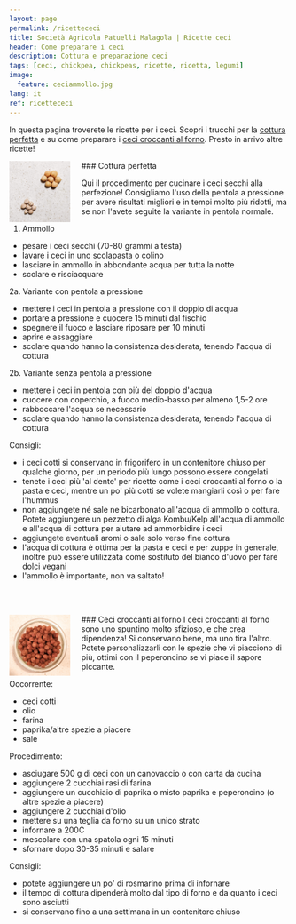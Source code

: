 ```yaml
---
layout: page
permalink: /ricettececi
title: Società Agricola Patuelli Malagola | Ricette ceci
header: Come preparare i ceci
description: Cottura e preparazione ceci
tags: [ceci, chickpea, chickpeas, ricette, ricetta, legumi]
image:
  feature: ceciammollo.jpg
lang: it
ref: ricettececi
---
```


In questa pagina troverete le ricette per i ceci. Scopri i trucchi per la <a href="#cottura">cottura perfetta</a> e su come preparare i <a href="#cecicroccanti">ceci croccanti al forno</a>. Presto in arrivo altre ricette!

<div id="cottura"></div>
### Cottura perfetta     
<img src="/images/cotturaceci.jpg" style="width:110px;height:110px;margin:0px 20px 0px 0px" align="left"> 

Qui il procedimento per cucinare i ceci secchi alla perfezione! Consigliamo l'uso della pentola a pressione per avere risultati migliori e in tempi molto più ridotti, ma se non l'avete seguite la variante in pentola normale.      

1. Ammollo   
- pesare i ceci secchi (70-80 grammi a testa)   
- lavare i ceci in uno scolapasta o colino    
- lasciare in ammollo in abbondante acqua per tutta la notte    
- scolare e risciacquare    

2a. Variante con pentola a pressione   
- mettere i ceci in pentola a pressione con il doppio di acqua      
- portare a pressione e cuocere 15 minuti dal fischio    
- spegnere il fuoco e lasciare riposare per 10 minuti   
- aprire e assaggiare    
- scolare quando hanno la consistenza desiderata, tenendo l'acqua di cottura      

2b. Variante senza pentola a pressione
- mettere i ceci in pentola con più del doppio d'acqua   
- cuocere con coperchio, a fuoco medio-basso per almeno 1,5-2 ore    
- rabboccare l'acqua se necessario    
- scolare quando hanno la consistenza desiderata, tenendo l'acqua di cottura    

Consigli:
- i ceci cotti si conservano in frigorifero in un contenitore chiuso per qualche giorno, per un periodo più lungo possono essere congelati    
- tenete i ceci più 'al dente' per ricette come i ceci croccanti al forno o la pasta e ceci, mentre un po' più cotti se volete mangiarli così o per fare l'hummus      
- non aggiungete né sale ne bicarbonato all'acqua di ammollo o cottura. Potete aggiungere un pezzetto di alga Kombu/Kelp all'acqua di ammollo e all'acqua di cottura per aiutare ad ammorbidire i ceci   
- aggiungete eventuali aromi o sale solo verso fine cottura   
- l'acqua di cottura è ottima per la pasta e ceci e per zuppe in generale, inoltre può essere utilizzata come sostituto del bianco d'uovo per fare dolci vegani    
- l'ammollo è importante, non va saltato!   

<br/><br/>
<div id="ceci croccanti al forno"></div>
### Ceci croccanti al forno     
<img src="/images/cecicroccanti.jpg" style="width:110px;height:110px;margin:0px 20px 0px 0px" align="left"> 
I ceci croccanti al forno sono uno spuntino molto sfizioso, e che crea dipendenza! Si conservano bene, ma uno tira l'altro. Potete personalizzarli con le spezie che vi piacciono di più, ottimi con il peperoncino se vi piace il sapore piccante.    

Occorrente:   
- ceci cotti   
- olio   
- farina   
- paprika/altre spezie a piacere   
- sale   

Procedimento:   
- asciugare 500 g di ceci con un canovaccio o con carta da cucina   
- aggiungere 2 cucchiai rasi di farina   
- aggiungere un cucchiaio di paprika o misto paprika e peperoncino (o altre spezie a piacere)   
- aggiungere 2 cucchiai d'olio   
- mettere su una teglia da forno su un unico strato
- infornare a 200C
- mescolare con una spatola ogni 15 minuti    
- sfornare dopo 30-35 minuti e salare    

Consigli:   
- potete aggiungere un po' di rosmarino prima di infornare   
- il tempo di cottura dipenderà molto dal tipo di forno e da quanto i ceci sono asciutti   
- si conservano fino a una settimana in un contenitore chiuso   






